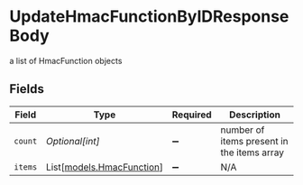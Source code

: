 # UpdateHmacFunctionByIDResponseBody

a list of HmacFunction objects


## Fields

| Field                                                  | Type                                                   | Required                                               | Description                                            |
| ------------------------------------------------------ | ------------------------------------------------------ | ------------------------------------------------------ | ------------------------------------------------------ |
| `count`                                                | *Optional[int]*                                        | :heavy_minus_sign:                                     | number of items present in the items array             |
| `items`                                                | List[[models.HmacFunction](../models/hmacfunction.md)] | :heavy_minus_sign:                                     | N/A                                                    |
